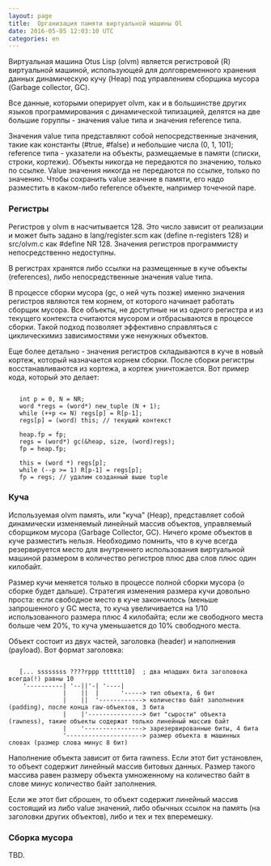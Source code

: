 ```yaml
---
layout: page
title:  Организация памяти виртуальной машины Ol
date: 2016-05-05 12:03:10 UTC
categories: en
---
```



   Виртуальная машина Otus Lisp (olvm) является регистровой (R) виртуальной машиной, использующей для долговременного хранения данных динамическую кучу (Heap) под управлением сборщика мусора (Garbage collector, GC).

   Все данные, которыми оперирует olvm, как и в большинстве других языков программирования с динамической типизацией, делятся на две большие горуппы - значения value типа и значения reference типа.

   Значения value типа представляют собой непосредственные значения,  такие как константы (#true, #false) и небольшие числа (0, 1, 101); reference типа - указатели на объекты, размещаемые в памяти (списки, строки, кортежи). Объекты никогда не передаются по значению, только по ссылке. Value значения никогда не передаются по ссылке, только по значению. Чтобы сохранить value зеачние в памяти, его надо разместить в каком-либо reference объекте, например точечной паре.

### Регистры

   Регистров у olvm в насчитывается 128. Это число зависит от реализации и может быть задано в lang/register.scm как (define n-registers 128) и src/olvm.c как #define NR 128. Значения регистров программисту непосредственно недоступны.

   В регистрах хранятся либо ссылки на размещенные в куче объекты (references), либо непосредственные значения value типа.

   В процессе сборки мусора (gc, о ней чуть позже) именно значения регистров являются тем корнем, от которого начинает работать сборщик мусора. Все объекты, не доступные ни из одного регистра и из текущего контекста считаются мусором и отбрасываются в процессе сборки. Такой подход позволяет эффективно справляться с циклическимиз зависимостями уже ненужных объектов.
   
   Еще более детально - значения регистров складываются в куче в новый кортеж, который назначается корнем сборки. После сборки регистры восстанавливаются из кортежа, а кортеж уничтожается.
Вот пример кода, который это делает:
<pre><code>
   int p = 0, N = NR;
   word *regs = (word*) new_tuple (N + 1);
   while (++p <= N) regs[p] = R[p-1];
   regs[p] = (word) this; // текущий контекст

   heap.fp = fp;
   regs = (word*) gc(&heap, size, (word)regs);
   fp = heap.fp;

   this = (word *) regs[p];
   while (--p >= 1) R[p-1] = regs[p];
   fp = regs; // удалим созданный выше tuple
</code></pre>

### Куча

   Используемая olvm память, или "куча" (Heap), представляет собой динамически изменяемый линейный массив объектов, управляемый сборщиком мусора (Garbage Collector, GC). Ничего кроме объектов в куче разместить нельзя. Необходимо помнить, что в куче всегда резервируется место для внутреннего использования виртуальной машиной размером в количество регистров плюс два слов плюс один килобайт. 
   
   Размер кучи меняется только в процессе полной сборки мусора (о сборке будет дальше). Стратегия изменения размера кучи довольно проста: если свободное место в куче закончилось (меньше запрошенного у GC места, то куча увеличивается на 1/10 использованного размера плюс 4 килобайта; если же свободного места больше чем 20%, то куча уменьшается до 10% свободного места.

   Объект состоит из двух частей, заголовка (header) и наполнения (payload). Вот формат заголовка:
<pre><code>
   [... ssssssss ????rppp tttttt10]  ; два младших бита заголовока всегда(!) равны 10
    '----------| '--||'-| '----|
               |    ||  |      '-----> тип объекта, 6 бит
               |    ||  '------------> количество байт заполнения (padding), после конца raw-объектов, 3 бита
               |    |'---------------> бит "сырости" объекта (rawness), такие объекты содержат только линейный массив байт
               |    '----------------> зарезервированные биты, 4 бита
               '---------------------> размер объекта в машинных словах (размер слова минус 8 бит)
</code></pre>

   Наполнение объекта зависит от бита rawness. Если этот бит установлен, то объект содержит линейный массив битовых данных. Размер такого массива равен размеру объекта умноженному на количество байт в слове минус количество байт заполнения.
   
   Если же этот бит сброшен, то объект содержит линейный массив состоящий из либо value значений, либо обычных ссылок на память (на заголовки других объектов), либо и тех и тех вперемешку.
   
### Сборка мусора

   TBD.